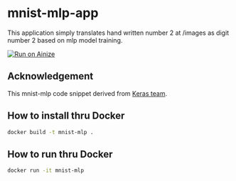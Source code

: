 # mnist-mlp-app
This application simply translates hand written number 2 at /images as digit number 2 based on mlp model training.

[![Run on Ainize](https://ainize.ai/images/run_on_ainize_button.svg)](https://ainize.web.app/redirect?git_repo=https://github.com/kec0130/mnist-mlp-app)

## Acknowledgement
This mnist-mlp code snippet derived from [Keras team](https://github.com/keras-team/keras/blob/keras-2/examples/mnist_mlp.py).

## How to install thru Docker
```sh
docker build -t mnist-mlp .
```

## How to run thru Docker
```sh
docker run -it mnist-mlp
```